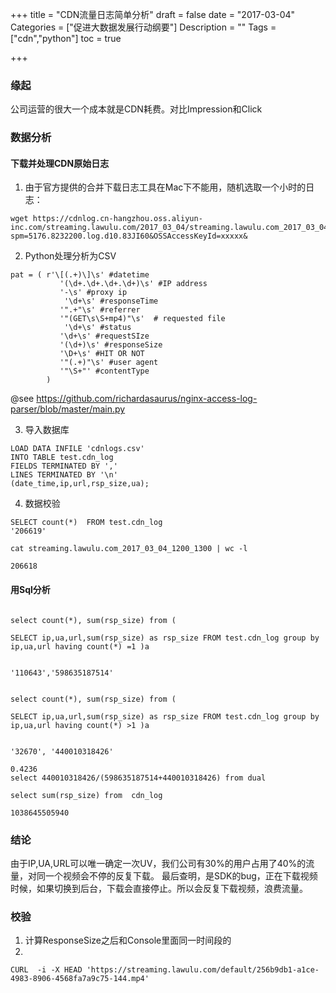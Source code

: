 +++
title = "CDN流量日志简单分析"
draft = false
date = "2017-03-04"
Categories = ["促进大数据发展行动纲要"] 
Description = "" 
Tags = ["cdn","python"] 
toc = true

+++

### 缘起
公司运营的很大一个成本就是CDN耗费。对比Impression和Click
### 数据分析
#### 下载并处理CDN原始日志
1. 由于官方提供的合并下载日志工具在Mac下不能用，随机选取一个小时的日志：

```
wget https://cdnlog.cn-hangzhou.oss.aliyun-inc.com/streaming.lawulu.com/2017_03_04/streaming.lawulu.com_2017_03_04_1200_1300.gz?spm=5176.8232200.log.d10.83JI60&OSSAccessKeyId=xxxxx&
```
2. Python处理分析为CSV

```
pat = ( r'\[(.+)\]\s' #datetime
           '(\d+.\d+.\d+.\d+)\s' #IP address
           '-\s' #proxy ip
            '\d+\s' #responseTime
           '".+"\s' #referrer
           '"(GET\s\S+mp4)"\s'  # requested file
            '\d+\s' #status
           '\d+\s' #requestSIze
           '(\d+)\s' #responseSize
           '\D+\s' #HIT OR NOT
           '"(.+)"\s' #user agent
           '"\S+"' #contentType
        )
```
@see https://github.com/richardasaurus/nginx-access-log-parser/blob/master/main.py


3. 导入数据库

```
LOAD DATA INFILE 'cdnlogs.csv' 
INTO TABLE test.cdn_log
FIELDS TERMINATED BY ',' 
LINES TERMINATED BY '\n' 
(date_time,ip,url,rsp_size,ua);
```
4. 数据校验

```
SELECT count(*)  FROM test.cdn_log 
'206619'

```

```
cat streaming.lawulu.com_2017_03_04_1200_1300 | wc -l

206618
```

#### 用Sql分析

```

select count(*), sum(rsp_size) from (

SELECT ip,ua,url,sum(rsp_size) as rsp_size FROM test.cdn_log group by ip,ua,url having count(*) =1 )a


'110643','598635187514'


select count(*), sum(rsp_size) from (

SELECT ip,ua,url,sum(rsp_size) as rsp_size FROM test.cdn_log group by ip,ua,url having count(*) >1 )a


'32670', '440010318426'

0.4236
select 440010318426/(598635187514+440010318426) from dual 

select sum(rsp_size) from  cdn_log

1038645505940

```

### 结论
由于IP,UA,URL可以唯一确定一次UV，我们公司有30%的用户占用了40%的流量，对同一个视频会不停的反复下载。
最后查明，是SDK的bug，正在下载视频时候，如果切换到后台，下载会直接停止。所以会反复下载视频，浪费流量。

### 校验
1. 计算ResponseSize之后和Console里面同一时间段的
2. 
```
CURL  -i -X HEAD 'https://streaming.lawulu.com/default/256b9db1-a1ce-4983-8906-4568fa7a9c75-144.mp4'
```

